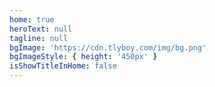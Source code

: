 ```yaml
---
home: true
heroText: null
tagline: null
bgImage: 'https://cdn.tlyboy.com/img/bg.png'
bgImageStyle: { height: '450px' }
isShowTitleInHome: false
---
```

